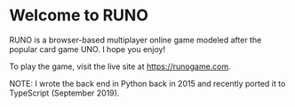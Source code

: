 # Welcome to RUNO

RUNO is a browser-based multiplayer online game modeled after the popular card
game UNO. I hope you enjoy!

To play the game, visit the live site at https://runogame.com.

NOTE: I wrote the back end in Python back in 2015 and recently ported it to
TypeScript (September 2019).
